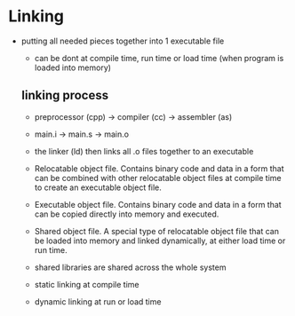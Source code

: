 # Linking

* putting all needed pieces together into 1 executable file

  * can be dont at compile time, run time or load time (when program is loaded into memory)

  ## linking process

  * preprocessor (cpp) -> compiler (cc) -> assembler (as)

  * main.i -> main.s -> main.o

  * the linker (ld) then links all .o files together to an executable 


  
  
  * Relocatable object file. Contains binary code and data in a form that can be
  combined with other relocatable object files at compile time to create an
  executable object file.
  
  * Executable object file. Contains binary code and data in a form that can be
  copied directly into memory and executed.
  
  * Shared object file. A special type of relocatable object file that can be loaded
  into memory and linked dynamically, at either load time or run time.

  * shared libraries are shared across the whole system 

  * static linking at compile time
  * dynamic linking at run or load time
  